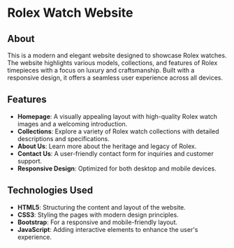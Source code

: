# Rolex Watch Website  

## About  
This is a modern and elegant website designed to showcase Rolex watches. The website highlights various models, collections, and features of Rolex timepieces with a focus on luxury and craftsmanship. Built with a responsive design, it offers a seamless user experience across all devices.  

## Features  
- **Homepage**: A visually appealing layout with high-quality Rolex watch images and a welcoming introduction.  
- **Collections**: Explore a variety of Rolex watch collections with detailed descriptions and specifications.  
- **About Us**: Learn more about the heritage and legacy of Rolex.  
- **Contact Us**: A user-friendly contact form for inquiries and customer support.  
- **Responsive Design**: Optimized for both desktop and mobile devices.

## Technologies Used  
- **HTML5**: Structuring the content and layout of the website.  
- **CSS3**: Styling the pages with modern design principles.  
- **Bootstrap**: For a responsive and mobile-friendly layout.  
- **JavaScript**: Adding interactive elements to enhance the user's experience.
